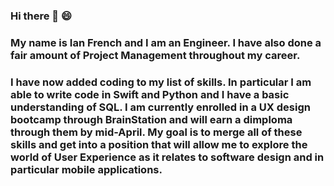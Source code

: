 ### Hi there 👋 😄
### My name is Ian French and I am an Engineer. I have also done a fair amount of Project Management throughout my career.
### I have now added coding to my list of skills. In particular I am able to write code in Swift and Python and I have a basic understanding of SQL. I am currently enrolled in a UX design bootcamp through BrainStation and will earn a dimploma through them by mid-April.  My goal is to merge all of these skills and get into a position that will allow me to explore the world of User Experience as it relates to software design and in particular mobile applications.  

<!--
**IanFrench/IanFrench** is a ✨ _special_ ✨ repository because its `README.md` (this file) appears on your GitHub profile.

Here are some ideas to get you started:

- 🔭 I’m currently working on ...
- 🌱 I’m currently learning ...
- 👯 I’m looking to collaborate on ...
- 🤔 I’m looking for help with ...
- 💬 Ask me about ...
- 📫 How to reach me: ...
- 😄 Pronouns: ...
- ⚡ Fun fact: ...
-->
